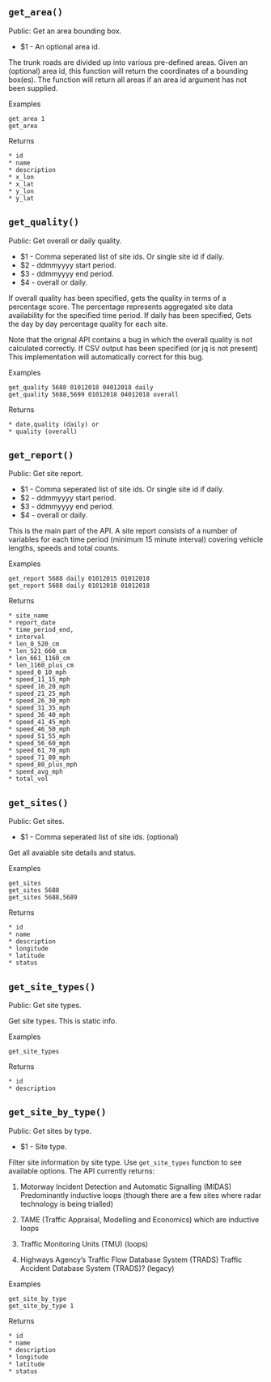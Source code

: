 `get_area()`
------------

Public: Get an area bounding box.

* $1 - An optional area id.

The trunk roads are divided up into various pre-defined areas. Given an (optional) area id, this function will return the coordinates of a bounding box(es). The function will return all areas if an area id argument has not been supplied.

Examples

    get_area 1
    get_area

Returns

    * id
    * name
    * description
    * x_lon
    * x_lat
    * y_lon
    * y_lat


`get_quality()`
---------------

Public: Get overall or daily quality.

* $1 - Comma seperated list of site ids. Or single site id if daily.
* $2 - ddmmyyyy start period.
* $3 - ddmmyyyy end period.
* $4 - overall or daily.

If overall quality has been specified, gets the quality in terms of a percentage score. The percentage represents aggregated site data availability for the specified time period. If daily has been specified, Gets the day by day percentage quality for each site.

Note that the orignal API contains a bug in which the overall quality is not calculated correctly. If CSV output has been specified (or jq is not present) This implementation will automatically correct for this bug.

Examples

    get_quality 5688 01012018 04012018 daily
    get_quality 5688,5699 01012018 04012018 overall

Returns

    * date,quality (daily) or
    * quality (overall)


`get_report()`
--------------

Public: Get site report.

* $1 - Comma seperated list of site ids. Or single site id if daily.
* $2 - ddmmyyyy start period.
* $3 - ddmmyyyy end period.
* $4 - overall or daily.

This is the main part of the API. A site report consists of a number of variables for each time period (minimum 15 minute interval) covering vehicle lengths, speeds and total counts.

Examples

    get_report 5688 daily 01012015 01012018
    get_report 5688 daily 01012018 01012018

Returns

    * site_name
    * report_date
    * time_period_end,
    * interval
    * len_0_520_cm
    * len_521_660_cm
    * len_661_1160_cm
    * len_1160_plus_cm
    * speed_0_10_mph
    * speed_11_15_mph
    * speed_16_20_mph
    * speed_21_25_mph
    * speed_26_30_mph
    * speed_31_35_mph
    * speed_36_40_mph
    * speed_41_45_mph
    * speed_46_50_mph
    * speed_51_55_mph
    * speed_56_60_mph
    * speed_61_70_mph
    * speed_71_80_mph
    * speed_80_plus_mph
    * speed_avg_mph
    * total_vol


`get_sites()`
-------------

Public: Get sites.

* $1 - Comma seperated list of site ids. (optional)

Get all avaiable site details and status.

Examples

    get_sites
    get_sites 5688
    get_sites 5688,5689

Returns

    * id
    * name
    * description
    * longitude
    * latitude
    * status


`get_site_types()`
------------------

Public: Get site types.

Get site types. This is static info.

Examples

    get_site_types

Returns

    * id
    * description


`get_site_by_type()`
--------------------

Public: Get sites by type.

* $1 - Site type.

Filter site information by site type. Use `get_site_types` function to see available options. The API currently returns:

1. Motorway Incident Detection and Automatic Signalling (MIDAS)     Predominantly inductive loops (though there are a few sites where radar
     technology is being trialled)

2. TAME (Traffic Appraisal, Modelling and Economics) which are inductive loops

3. Traffic Monitoring Units (TMU) (loops)

4. Highways Agency’s Traffic Flow Database System (TRADS)     Traffic Accident Database System (TRADS)? (legacy)

Examples

    get_site_by_type
    get_site_by_type 1

Returns

    * id
    * name
    * description
    * longitude
    * latitude
    * status


